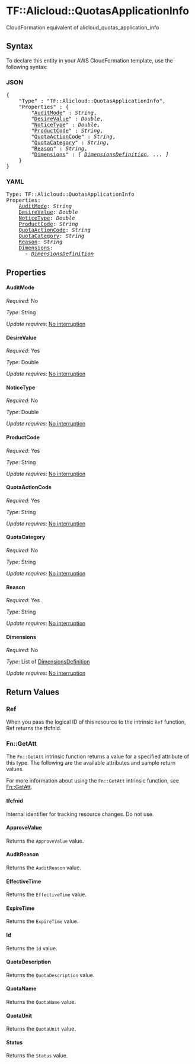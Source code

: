 # TF::Alicloud::QuotasApplicationInfo

CloudFormation equivalent of alicloud_quotas_application_info

## Syntax

To declare this entity in your AWS CloudFormation template, use the following syntax:

### JSON

<pre>
{
    "Type" : "TF::Alicloud::QuotasApplicationInfo",
    "Properties" : {
        "<a href="#auditmode" title="AuditMode">AuditMode</a>" : <i>String</i>,
        "<a href="#desirevalue" title="DesireValue">DesireValue</a>" : <i>Double</i>,
        "<a href="#noticetype" title="NoticeType">NoticeType</a>" : <i>Double</i>,
        "<a href="#productcode" title="ProductCode">ProductCode</a>" : <i>String</i>,
        "<a href="#quotaactioncode" title="QuotaActionCode">QuotaActionCode</a>" : <i>String</i>,
        "<a href="#quotacategory" title="QuotaCategory">QuotaCategory</a>" : <i>String</i>,
        "<a href="#reason" title="Reason">Reason</a>" : <i>String</i>,
        "<a href="#dimensions" title="Dimensions">Dimensions</a>" : <i>[ <a href="dimensionsdefinition.md">DimensionsDefinition</a>, ... ]</i>
    }
}
</pre>

### YAML

<pre>
Type: TF::Alicloud::QuotasApplicationInfo
Properties:
    <a href="#auditmode" title="AuditMode">AuditMode</a>: <i>String</i>
    <a href="#desirevalue" title="DesireValue">DesireValue</a>: <i>Double</i>
    <a href="#noticetype" title="NoticeType">NoticeType</a>: <i>Double</i>
    <a href="#productcode" title="ProductCode">ProductCode</a>: <i>String</i>
    <a href="#quotaactioncode" title="QuotaActionCode">QuotaActionCode</a>: <i>String</i>
    <a href="#quotacategory" title="QuotaCategory">QuotaCategory</a>: <i>String</i>
    <a href="#reason" title="Reason">Reason</a>: <i>String</i>
    <a href="#dimensions" title="Dimensions">Dimensions</a>: <i>
      - <a href="dimensionsdefinition.md">DimensionsDefinition</a></i>
</pre>

## Properties

#### AuditMode

_Required_: No

_Type_: String

_Update requires_: [No interruption](https://docs.aws.amazon.com/AWSCloudFormation/latest/UserGuide/using-cfn-updating-stacks-update-behaviors.html#update-no-interrupt)

#### DesireValue

_Required_: Yes

_Type_: Double

_Update requires_: [No interruption](https://docs.aws.amazon.com/AWSCloudFormation/latest/UserGuide/using-cfn-updating-stacks-update-behaviors.html#update-no-interrupt)

#### NoticeType

_Required_: No

_Type_: Double

_Update requires_: [No interruption](https://docs.aws.amazon.com/AWSCloudFormation/latest/UserGuide/using-cfn-updating-stacks-update-behaviors.html#update-no-interrupt)

#### ProductCode

_Required_: Yes

_Type_: String

_Update requires_: [No interruption](https://docs.aws.amazon.com/AWSCloudFormation/latest/UserGuide/using-cfn-updating-stacks-update-behaviors.html#update-no-interrupt)

#### QuotaActionCode

_Required_: Yes

_Type_: String

_Update requires_: [No interruption](https://docs.aws.amazon.com/AWSCloudFormation/latest/UserGuide/using-cfn-updating-stacks-update-behaviors.html#update-no-interrupt)

#### QuotaCategory

_Required_: No

_Type_: String

_Update requires_: [No interruption](https://docs.aws.amazon.com/AWSCloudFormation/latest/UserGuide/using-cfn-updating-stacks-update-behaviors.html#update-no-interrupt)

#### Reason

_Required_: Yes

_Type_: String

_Update requires_: [No interruption](https://docs.aws.amazon.com/AWSCloudFormation/latest/UserGuide/using-cfn-updating-stacks-update-behaviors.html#update-no-interrupt)

#### Dimensions

_Required_: No

_Type_: List of <a href="dimensionsdefinition.md">DimensionsDefinition</a>

_Update requires_: [No interruption](https://docs.aws.amazon.com/AWSCloudFormation/latest/UserGuide/using-cfn-updating-stacks-update-behaviors.html#update-no-interrupt)

## Return Values

### Ref

When you pass the logical ID of this resource to the intrinsic `Ref` function, Ref returns the tfcfnid.

### Fn::GetAtt

The `Fn::GetAtt` intrinsic function returns a value for a specified attribute of this type. The following are the available attributes and sample return values.

For more information about using the `Fn::GetAtt` intrinsic function, see [Fn::GetAtt](https://docs.aws.amazon.com/AWSCloudFormation/latest/UserGuide/intrinsic-function-reference-getatt.html).

#### tfcfnid

Internal identifier for tracking resource changes. Do not use.

#### ApproveValue

Returns the <code>ApproveValue</code> value.

#### AuditReason

Returns the <code>AuditReason</code> value.

#### EffectiveTime

Returns the <code>EffectiveTime</code> value.

#### ExpireTime

Returns the <code>ExpireTime</code> value.

#### Id

Returns the <code>Id</code> value.

#### QuotaDescription

Returns the <code>QuotaDescription</code> value.

#### QuotaName

Returns the <code>QuotaName</code> value.

#### QuotaUnit

Returns the <code>QuotaUnit</code> value.

#### Status

Returns the <code>Status</code> value.

